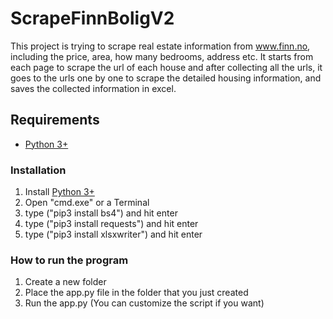 # ScrapeFinnBoligV2

This project is trying to scrape real estate information from www.finn.no, including the price, area, how many bedrooms, address etc. It starts from each page to scrape the url of each house and after collecting all the urls, it goes to the urls one by one to scrape the detailed housing information, and saves the collected information in excel.

## Requirements
* [Python 3+](https://www.python.org/)

### Installation
1. Install [Python 3+](https://www.python.org/)
2. Open "cmd.exe" or a Terminal
3. type ("pip3 install bs4") and hit enter
4. type ("pip3 install requests") and hit enter
5. type ("pip3 install xlsxwriter") and hit enter

### How to run the program
1. Create a new folder
2. Place the app.py file in the folder that you just created
3. Run the app.py (You can customize the script if you want)
